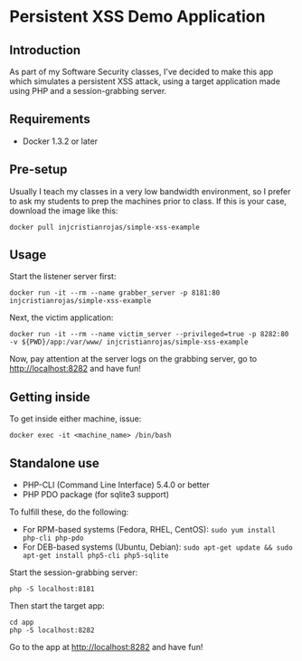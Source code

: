 # Persistent XSS Demo Application

## Introduction

As part of my Software Security classes, I've decided to make this app which
simulates a persistent XSS attack, using a target application made using PHP and
a session-grabbing server.

## Requirements

* Docker 1.3.2 or later

## Pre-setup

Usually I teach my classes in a very low bandwidth environment, so I prefer
to ask my students to prep the machines prior to class. If this is your case,
download the image like this:

```Shell
docker pull injcristianrojas/simple-xss-example
```

## Usage

Start the listener server first:

```Shell
docker run -it --rm --name grabber_server -p 8181:80 injcristianrojas/simple-xss-example
```

Next, the victim application:

```Shell
docker run -it --rm --name victim_server --privileged=true -p 8282:80 -v ${PWD}/app:/var/www/ injcristianrojas/simple-xss-example
```

Now, pay attention at the server logs on the grabbing server, go to
<http://localhost:8282> and have fun!

## Getting inside

To get inside either machine, issue:

```Shell
docker exec -it <machine_name> /bin/bash
```

## Standalone use

* PHP-CLI (Command Line Interface) 5.4.0 or better
* PHP PDO package (for sqlite3 support)

To fulfill these, do the following:

* For RPM-based systems (Fedora, RHEL, CentOS): `sudo yum install php-cli php-pdo`
* For DEB-based systems (Ubuntu, Debian): `sudo apt-get update && sudo apt-get install php5-cli php5-sqlite`

Start the session-grabbing server:

```Shell
php -S localhost:8181
```

Then start the target app:

```Shell
cd app
php -S localhost:8282
```

Go to the app at <http://localhost:8282> and have fun!
